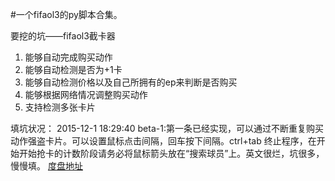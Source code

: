 #一个fifaol3的py脚本合集。
 
要挖的坑——fifaol3截卡器
 1. 能够自动完成购买动作
 2. 能够自动检测是否为+1卡
 3. 能够自动检测价格以及自己所拥有的ep来判断是否购买
 4. 能够根据网络情况调整购买动作
 5. 支持检测多张卡片

填坑状况：
2015-12-1 18:29:40
beta-1:第一条已经实现，可以通过不断重复购买动作强盗卡片。可以设置鼠标点击间隔，回车按下间隔。ctrl+tab
终止程序，在开始开始抢卡的计数阶段请务必将鼠标箭头放在“搜索球员”上。英文很烂，坑很多，慢慢填。
[度盘地址][1]


  [1]: http://pan.baidu.com/s/1hqqEg4k
